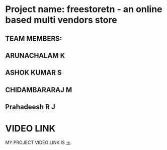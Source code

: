 # Project name: freestoretn - an online based multi vendors store
## TEAM MEMBERS:
## ARUNACHALAM K
## ASHOK KUMAR S
## CHIDAMBARARAJ M
## Prahadeesh R J
 
# VIDEO LINK  
MY PROJECT VIDEO LINK IS [->](https://drive.google.com/file/d/1Kpl02Fek1bPVAVVAkaLEIhk6rsgOFmB7/view?usp=sharing).
